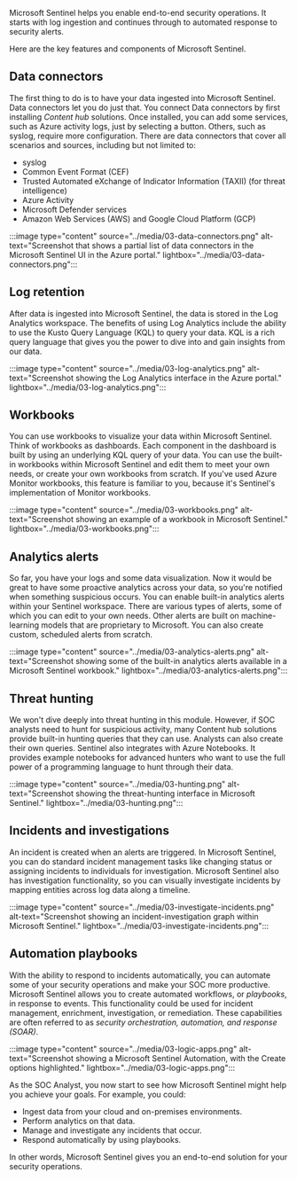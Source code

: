 Microsoft Sentinel helps you enable end-to-end security operations. It starts with log ingestion and continues through to automated response to security alerts.

Here are the key features and components of Microsoft Sentinel.

## Data connectors

The first thing to do is to have your data ingested into Microsoft Sentinel. Data connectors let you do just that. You connect Data connectors by first installing *Content hub* solutions. Once installed, you can add some services, such as Azure activity logs, just by selecting a button. Others, such as syslog, require more configuration. There are data connectors that cover all scenarios and sources, including but not limited to:

- syslog
- Common Event Format (CEF)
- Trusted Automated eXchange of Indicator Information (TAXII) (for threat intelligence)
- Azure Activity
- Microsoft Defender services
- Amazon Web Services (AWS) and Google Cloud Platform (GCP)

:::image type="content" source="../media/03-data-connectors.png" alt-text="Screenshot that shows a partial list of data connectors in the Microsoft Sentinel UI in the Azure portal." lightbox="../media/03-data-connectors.png":::

## Log retention

After data is ingested into Microsoft Sentinel, the data is stored in the Log Analytics workspace. The benefits of using Log Analytics include the ability to use the Kusto Query Language (KQL) to query your data. KQL is a rich query language that gives you the power to dive into and gain insights from our data.

:::image type="content" source="../media/03-log-analytics.png" alt-text="Screenshot showing the Log Analytics interface in the Azure portal." lightbox="../media/03-log-analytics.png":::

## Workbooks

You can use workbooks to visualize your data within Microsoft Sentinel. Think of workbooks as dashboards. Each component in the dashboard is built by using an underlying KQL query of your data. You can use the built-in workbooks within Microsoft Sentinel and edit them to meet your own needs, or create your own workbooks from scratch. If you've used Azure Monitor workbooks, this feature is familiar to you, because it's Sentinel's implementation of Monitor workbooks.

:::image type="content" source="../media/03-workbooks.png" alt-text="Screenshot showing an example of a workbook in Microsoft Sentinel." lightbox="../media/03-workbooks.png":::

## Analytics alerts

So far, you have your logs and some data visualization. Now it would be great to have some proactive analytics across your data, so you're notified when something suspicious occurs. You can enable built-in analytics alerts within your Sentinel workspace. There are various types of alerts, some of which you can edit to your own needs. Other alerts are built on machine-learning models that are proprietary to Microsoft. You can also create custom, scheduled alerts from scratch.

:::image type="content" source="../media/03-analytics-alerts.png" alt-text="Screenshot showing some of the built-in analytics alerts available in a Microsoft Sentinel workbook." lightbox="../media/03-analytics-alerts.png":::

## Threat hunting

We won't dive deeply into threat hunting in this module. However, if SOC analysts need to hunt for suspicious activity, many Content hub solutions provide built-in hunting queries that they can use. Analysts can also create their own queries. Sentinel also integrates with Azure Notebooks. It provides example notebooks for advanced hunters who want to use the full power of a programming language to hunt through their data.

:::image type="content" source="../media/03-hunting.png" alt-text="Screenshot showing the threat-hunting interface in Microsoft Sentinel." lightbox="../media/03-hunting.png":::

## Incidents and investigations

An incident is created when an alerts are triggered. In Microsoft Sentinel, you can do standard incident management tasks like changing status or assigning incidents to individuals for investigation. Microsoft Sentinel also has investigation functionality, so you can visually investigate incidents by mapping entities across log data along a timeline.

:::image type="content" source="../media/03-investigate-incidents.png" alt-text="Screenshot showing an incident-investigation graph within Microsoft Sentinel." lightbox="../media/03-investigate-incidents.png":::

## Automation playbooks

With the ability to respond to incidents automatically, you can automate some of your security operations and make your SOC more productive. Microsoft Sentinel allows you to create automated workflows, or *playbooks*, in response to events. This functionality could be used for incident management, enrichment, investigation, or remediation. These capabilities are often referred to as *security orchestration, automation, and  response (SOAR)*.

:::image type="content" source="../media/03-logic-apps.png" alt-text="Screenshot showing a Microsoft Sentinel Automation, with the Create options highlighted." lightbox="../media/03-logic-apps.png":::

As the SOC Analyst, you now start to see how Microsoft Sentinel might help you achieve your goals. For example, you could:

- Ingest data from your cloud and on-premises environments.
- Perform analytics on that data.
- Manage and investigate any incidents that occur.
- Respond automatically by using playbooks.

In other words, Microsoft Sentinel gives you an end-to-end solution for your security operations.
